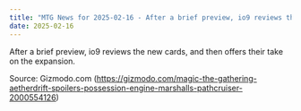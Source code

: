 ```yaml
---
title: "MTG News for 2025-02-16 - After a brief preview, io9 reviews the new cards, ..."
date: 2025-02-16
---
```


After a brief preview, io9 reviews the new cards, and then offers their take on the expansion.

Source: Gizmodo.com (https://gizmodo.com/magic-the-gathering-aetherdrift-spoilers-possession-engine-marshalls-pathcruiser-2000554126)
